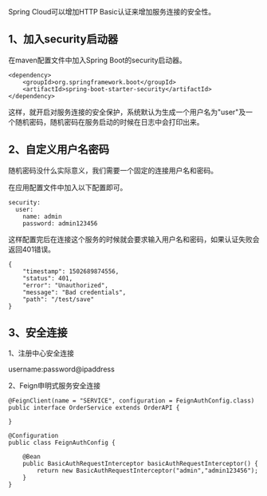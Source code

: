 Spring Cloud可以增加HTTP Basic认证来增加服务连接的安全性。

## 1、加入security启动器

在maven配置文件中加入Spring Boot的security启动器。

```
<dependency>
	<groupId>org.springframework.boot</groupId>
	<artifactId>spring-boot-starter-security</artifactId>
</dependency>
```

这样，就开启对服务连接的安全保护，系统默认为生成一个用户名为"user"及一个随机密码，随机密码在服务启动的时候在日志中会打印出来。

## 2、自定义用户名密码

随机密码没什么实际意义，我们需要一个固定的连接用户名和密码。

在应用配置文件中加入以下配置即可。


```
security: 
  user: 
    name: admin
    password: admin123456
```

这样配置完后在连接这个服务的时候就会要求输入用户名和密码，如果认证失败会返回401错误。


```
{
    "timestamp": 1502689874556,
    "status": 401,
    "error": "Unauthorized",
    "message": "Bad credentials",
    "path": "/test/save"
}
```

## 3、安全连接

1、注册中心安全连接

username:password@ipaddress

2、Feign申明式服务安全连接


```
@FeignClient(name = "SERVICE", configuration = FeignAuthConfig.class)
public interface OrderService extends OrderAPI {

}
```

```
@Configuration
public class FeignAuthConfig {

    @Bean
    public BasicAuthRequestInterceptor basicAuthRequestInterceptor() {
    	return new BasicAuthRequestInterceptor("admin","admin123456");
    }
}
```
